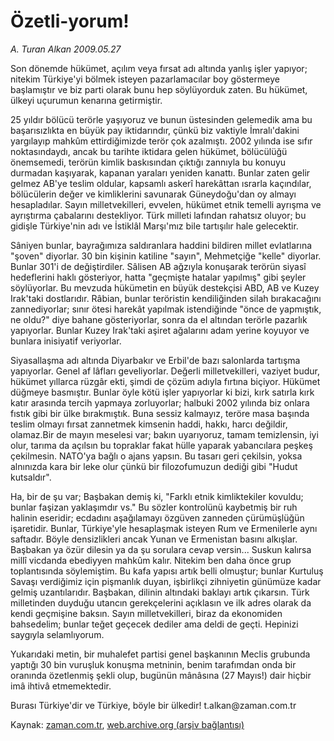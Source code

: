 # Özetli-yorum!

*A. Turan Alkan 2009.05.27*

<tr><td class="metin" colspan="2" style="padding-top: 20px; padding-left: 5px; padding-right: 10px;">Son dönemde hükümet, açılım veya fırsat adı altında yanlış işler yapıyor; nitekim Türkiye'yi bölmek isteyen pazarlamacılar boy göstermeye başlamıştır ve biz parti olarak bunu hep söylüyorduk zaten. Bu hükümet, ülkeyi uçurumun kenarına getirmiştir.</td></tr><tr><td class="metin" colspan="2" style="padding-top: 20px; padding-left: 5px; padding-right: 10px;"><p> 25 yıldır bölücü terörle yaşıyoruz ve bunun üstesinden gelemedik ama bu başarısızlıkta en büyük pay iktidarındır, çünkü biz vaktiyle İmralı'dakini yargılayıp mahkûm ettirdiğimizde terör çok azalmıştı. 2002 yılında ise sıfır noktasındaydı, ancak bu tarihte iktidara gelen hükümet, bölücülüğü önemsemedi, terörün kimlik baskısından çıktığı zannıyla bu konuyu durmadan kaşıyarak, kapanan yaraları yeniden kanattı. Bunlar zaten gelir gelmez AB'ye teslim oldular, kapsamlı askerî harekâttan ısrarla kaçındılar, bölücülerin değer ve kimliklerini savunarak Güneydoğu'dan oy almayı hesapladılar. Sayın milletvekilleri, evvelen, hükümet etnik temelli ayrışma ve ayrıştırma çabalarını destekliyor. Türk milleti lafından rahatsız oluyor; bu gidişle Türkiye'nin adı ve İstiklâl Marşı'mız bile tartışılır hale gelecektir.
<p>Sâniyen bunlar, bayrağımıza saldıranlara haddini bildiren millet evlatlarına "şoven" diyorlar. 30 bin kişinin katiline "sayın", Mehmetçiğe "kelle" diyorlar. Bunlar 301'i de değiştirdiler. Sâlisen AB ağzıyla konuşarak terörün siyasî hedeflerini haklı gösteriyor, hatta "geçmişte hatalar yapılmış" gibi şeyler söylüyorlar. Bu mevzuda hükümetin en büyük destekçisi ABD, AB ve Kuzey Irak'taki dostlarıdır. Râbian, bunlar teröristin kendiliğinden silah bırakacağını zannediyorlar; sınır ötesi harekât yapılmak istendiğinde "önce de yapmıştık, ne oldu?" diye bahane gösteriyorlar, sonra da el altından terörle pazarlık yapıyorlar. Bunlar Kuzey Irak'taki aşiret ağalarını adam yerine koyuyor ve bunlara inisiyatif veriyorlar.
<p>Siyasallaşma adı altında Diyarbakır ve Erbil'de bazı salonlarda tartışma yapıyorlar. Genel af lâfları geveliyorlar. Değerli milletvekilleri, vaziyet budur, hükümet yıllarca rüzgâr ekti, şimdi de çözüm adıyla fırtına biçiyor. Hükümet düğmeye basmıştır. Bunlar öyle kötü işler yapıyorlar ki bizi, kırk satırla kırk katır arasında tercih yapmaya zorluyorlar; halbuki 2002 yılında biz onlara fıstık gibi bir ülke bırakmıştık. Buna sessiz kalmayız, teröre masa başında teslim olmayı fırsat zannetmek kimsenin haddi, hakkı, harcı değildir, olamaz.Bir de mayın meselesi var; bakın uyarıyoruz, tamam temizlensin, iyi olur, tarıma da açılsın bu topraklar fakat hülle yaparak yabancılara peşkeş çekilmesin. NATO'ya bağlı o ajans yapsın. Bu tasarı geri çekilsin, yoksa alnınızda kara bir leke olur çünkü bir filozofumuzun dediği gibi "Hudut kutsaldır".
<p>Ha, bir de şu var; Başbakan demiş ki, "Farklı etnik kimliktekiler kovuldu; bunlar faşizan yaklaşımdır vs." Bu sözler kontrolünü kaybetmiş bir ruh halinin eseridir; ecdadını aşağılamayı özgüven zanneden çürümüşlüğün işaretidir. Bunlar, Türkiye'yle hesaplaşmak isteyen Rum ve Ermenilerle aynı saftadır. Böyle densizlikleri ancak Yunan ve Ermenistan basını alkışlar. Başbakan ya özür dilesin ya da şu sorulara cevap versin... Suskun kalırsa millî vicdanda ebediyyen mahkûm kalır. Nitekim ben daha önce grup toplantısında söylemiştim. Bu kafa yapısı artık belli olmuştur; bunlar Kurtuluş Savaşı verdiğimiz için pişmanlık duyan, işbirlikçi zihniyetin günümüze kadar gelmiş uzantılarıdır. Başbakan, dilinin altındaki baklayı artık çıkarsın. Türk milletinden duyduğu utancın gerekçelerini açıklasın ve ilk adres olarak da kendi geçmişine baksın. Sayın milletvekilleri, biraz da ekonomiden bahsedelim; bunlar teğet geçecek dediler ama deldi de geçti. Hepinizi saygıyla selamlıyorum.
<p>Yukarıdaki metin, bir muhalefet partisi genel başkanının Meclis grubunda yaptığı 30 bin vuruşluk konuşma metninin, benim tarafımdan onda bir oranında özetlenmiş şekli olup, bugünün mânâsına (27 Mayıs!) dair hiçbir imâ ihtivâ etmemektedir.
<p>Burası Türkiye'dir ve Türkiye, böyle bir ülkedir! t.alkan@zaman.com.tr <br/></p></p></p></p></p></p></td></tr>

Kaynak: [zaman.com.tr](http://zaman.com.tr/yazar.do?yazino=852076), [web.archive.org (arşiv bağlantısı)](http://web.archive.org/web/20090531124554/http://www.zaman.com.tr:80/yazar.do?yazino=852076)
